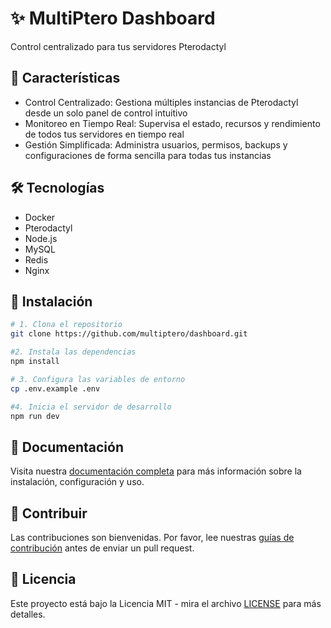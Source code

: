 
# ✨ MultiPtero Dashboard

Control centralizado para tus servidores Pterodactyl

## 🚀 Características

- Control Centralizado: Gestiona múltiples instancias de Pterodactyl desde un solo panel de control intuitivo
- Monitoreo en Tiempo Real: Supervisa el estado, recursos y rendimiento de todos tus servidores en tiempo real
- Gestión Simplificada: Administra usuarios, permisos, backups y configuraciones de forma sencilla para todas tus instancias

## 🛠️ Tecnologías

- Docker
- Pterodactyl
- Node.js
- MySQL
- Redis
- Nginx

## 🔧 Instalación

```bash
# 1. Clona el repositorio
git clone https://github.com/multiptero/dashboard.git

#2. Instala las dependencias
npm install

# 3. Configura las variables de entorno
cp .env.example .env

#4. Inicia el servidor de desarrollo
npm run dev
```

## 📖 Documentación

Visita nuestra [documentación completa](/docs) para más información sobre la instalación, configuración y uso.

## 🤝 Contribuir

Las contribuciones son bienvenidas. Por favor, lee nuestras [guías de contribución](CONTRIBUTING.md) antes de enviar un pull request.

## 📝 Licencia

Este proyecto está bajo la Licencia MIT - mira el archivo [LICENSE](LICENSE) para más detalles.

